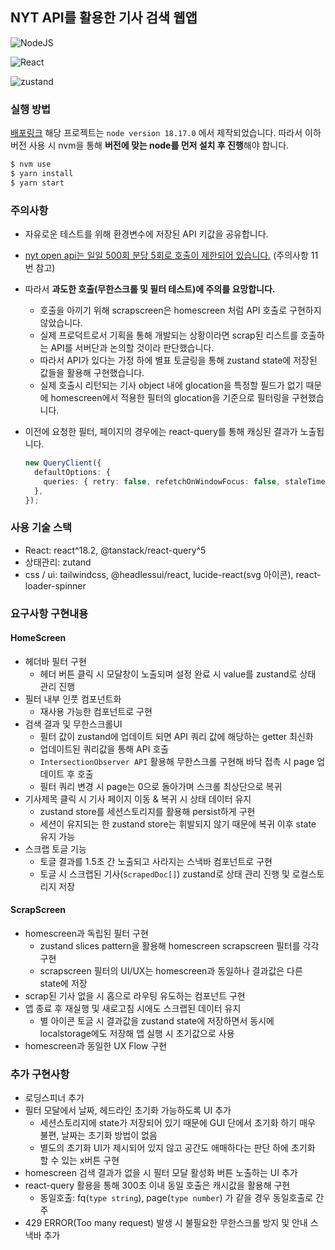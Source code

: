 ## NYT API를 활용한 기사 검색 웹앱

![NodeJS](https://img.shields.io/badge/nodeJS-v.18.17.0-green.svg)<br>

![React](https://img.shields.io/badge/react-v.18.2.0-blue)<br>

![zustand](https://img.shields.io/badge/zustand-v.4.4.6-blue)<br>

### 실행 방법

[배포링크](https://nyt-scrap-inf-scroll.vercel.app/)
해당 프로젝트는 `node version 18.17.0` 에서 제작되었습니다.
따라서 이하 버전 사용 시 nvm을 통해 **버전에 맞는 node를 먼저 설치 후 진행**해야 합니다.

```bash
$ nvm use
$ yarn install
$ yarn start
```

### 주의사항

- 자유로운 테스트를 위해 환경변수에 저장된 API 키값을 공유합니다.
- [nyt open api는 일일 500회 분당 5회로 호출이 제한되어 있습니다.](https://developer.nytimes.com/faq#a11) (주의사항 11번 참고)
- 따라서 **과도한 호출(무한스크롤 및 필터 테스트)에 주의를 요망합니다.**
  - 호출을 아끼기 위해 scrapscreen은 homescreen 처럼 API 호출로 구현하지 않았습니다.
  - 실제 프로덕트로서 기획을 통해 개발되는 상황이라면 scrap된 리스트를 호출하는 API를 서버단과 논의할 것이라 판단했습니다.
  - 따라서 API가 있다는 가정 하에 별표 토글링을 통해 zustand state에 저장된 값들을 활용해 구현했습니다.
  - 실제 호출시 리턴되는 기사 object 내에 glocation을 특정할 필드가 없기 때문에 homescreen에서 적용한 필터의 glocation을 기준으로 필터링을 구현했습니다.
- 이전에 요청한 필터, 페이지의 경우에는 react-query를 통해 캐싱된 결과가 노출됩니다.

  ```typescript
  new QueryClient({
    defaultOptions: {
      queries: { retry: false, refetchOnWindowFocus: false, staleTime: 300000 },
    },
  });
  ```

### 사용 기술 스택

- React: react^18.2, @tanstack/react-query^5
- 상태관리: zutand
- css / ui: tailwindcss, @headlessui/react, lucide-react(svg 아이콘), react-loader-spinner

### 요구사항 구현내용

#### HomeScreen

- 헤더바 필터 구현
  - 헤더 버튼 클릭 시 모달창이 노출되며 설정 완료 시 value를 zustand로 상태 관리 진행
- 필터 내부 인풋 컴포넌트화
  - 재사용 가능한 컴포넌트로 구현
- 검색 결과 및 무한스크롤UI
  - 필터 값이 zustand에 업데이트 되면 API 쿼리 값에 해당하는 getter 최신화
  - 업데이트된 쿼리값을 통해 API 호출
  - `IntersectionObserver API` 활용해 무한스크롤 구현해 바닥 접촉 시 page 업데이트 후 호출
  - 필터 쿼리 변경 시 page는 0으로 돌아가며 스크롤 최상단으로 복귀
- 기사제목 클릭 시 기사 페이지 이동 & 복귀 시 상태 데이터 유지
  - zustand store를 세션스토리지를 활용해 persist하게 구현
  - 세션이 유지되는 한 zustand store는 휘발되지 않기 때문에 복귀 이후 state 유지 가능
- 스크랩 토글 기능
  - 토글 결과를 1.5초 간 노출되고 사라지는 스낵바 컴포넌트로 구현
  - 토글 시 스크랩된 기사(`ScrapedDoc[]`) zustand로 상태 관리 진행 및 로컬스토리지 저장

#### ScrapScreen

- homescreen과 독립된 필터 구현
  - zustand slices pattern을 활용해 homescreen scrapscreen 필터를 각각 구현
  - scrapscreen 필터의 UI/UX는 homescreen과 동일하나 결과값은 다른 state에 저장
- scrap된 기사 없을 시 홈으로 라우팅 유도하는 컴포넌트 구현
- 앱 종료 후 재실행 및 새로고침 시에도 스크랩된 데이터 유지
  - 별 아이콘 토글 시 결과값을 zustand state에 저장하면서 동시에 localstorage에도 저장해 앱 실행 시 초기값으로 사용
- homescreen과 동일한 UX Flow 구현

### 추가 구현사항

- 로딩스피너 추가
- 필터 모달에서 날짜, 헤드라인 초기화 가능하도록 UI 추가
  - 세션스토리지에 state가 저장되어 있기 때문에 GUI 단에서 초기화 하기 매우 불편, 날짜는 초기화 방법이 없음
  - 별도의 초기화 UI가 제시되어 있지 않고 공간도 애매하다는 판단 하에 초기화 할 수 있는 x버튼 구현
- homescreen 검색 결과가 없을 시 필터 모달 활성화 버튼 노출하는 UI 추가
- react-query 활용을 통해 300초 이내 동일 호출은 캐시값을 활용해 구현
  - 동일호출: fq(`type string`), page(`type number`) 가 같을 경우 동일호출로 간주
- 429 ERROR(Too many request) 발생 시 불필요한 무한스크롤 방지 및 안내 스낵바 추가
